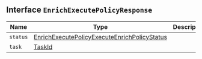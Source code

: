 ## Interface `EnrichExecutePolicyResponse`

| Name | Type | Description |
| - | - | - |
| `status` | [EnrichExecutePolicyExecuteEnrichPolicyStatus](./EnrichExecutePolicyExecuteEnrichPolicyStatus.md) | &nbsp; |
| `task` | [TaskId](./TaskId.md) | &nbsp; |
